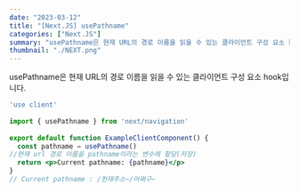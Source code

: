 ```yaml
---
date: "2023-03-12"
title: "[Next.JS] usePathname"
categories: ["Next.JS"]
summary: "usePathname은 현재 URL의 경로 이름을 읽을 수 있는 클라이언트 구성 요소 hook입니다."
thumbnail: "./NEXT.png"
---
```


usePathname은 현재 URL의 경로 이름을 읽을 수 있는 클라이언트 구성 요소 hook입니다.

```jsx
'use client'
 
import { usePathname } from 'next/navigation'
 
export default function ExampleClientComponent() {
  const pathname = usePathname()
//현재 url 경로 이름을 pathname이라는 변수에 할당(저장)
  return <p>Current pathname: {pathname}</p>
}
// Current pathname : /현재주소~/어쩌구~
```
